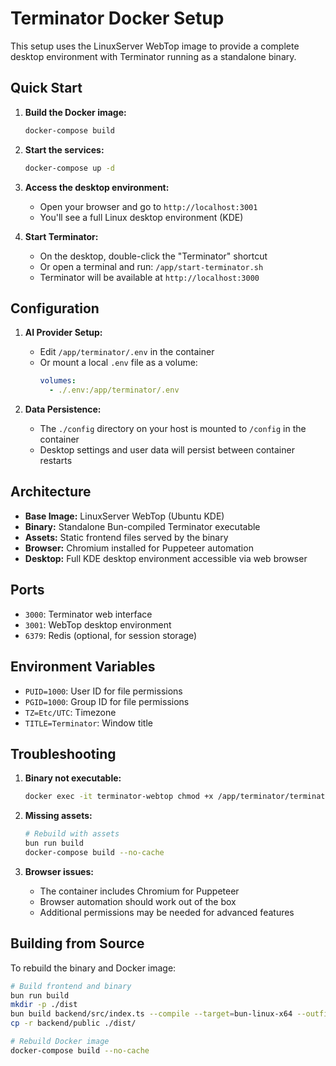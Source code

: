 # Terminator Docker Setup

This setup uses the LinuxServer WebTop image to provide a complete desktop environment with Terminator running as a standalone binary.

## Quick Start

1. **Build the Docker image:**
   ```bash
   docker-compose build
   ```

2. **Start the services:**
   ```bash
   docker-compose up -d
   ```

3. **Access the desktop environment:**
   - Open your browser and go to `http://localhost:3001`
   - You'll see a full Linux desktop environment (KDE)

4. **Start Terminator:**
   - On the desktop, double-click the "Terminator" shortcut
   - Or open a terminal and run: `/app/start-terminator.sh`
   - Terminator will be available at `http://localhost:3000`

## Configuration

1. **AI Provider Setup:**
   - Edit `/app/terminator/.env` in the container
   - Or mount a local `.env` file as a volume:
     ```yaml
     volumes:
       - ./.env:/app/terminator/.env
     ```

2. **Data Persistence:**
   - The `./config` directory on your host is mounted to `/config` in the container
   - Desktop settings and user data will persist between container restarts

## Architecture

- **Base Image:** LinuxServer WebTop (Ubuntu KDE)
- **Binary:** Standalone Bun-compiled Terminator executable
- **Assets:** Static frontend files served by the binary
- **Browser:** Chromium installed for Puppeteer automation
- **Desktop:** Full KDE desktop environment accessible via web browser

## Ports

- `3000`: Terminator web interface
- `3001`: WebTop desktop environment
- `6379`: Redis (optional, for session storage)

## Environment Variables

- `PUID=1000`: User ID for file permissions
- `PGID=1000`: Group ID for file permissions  
- `TZ=Etc/UTC`: Timezone
- `TITLE=Terminator`: Window title

## Troubleshooting

1. **Binary not executable:**
   ```bash
   docker exec -it terminator-webtop chmod +x /app/terminator/terminator
   ```

2. **Missing assets:**
   ```bash
   # Rebuild with assets
   bun run build
   docker-compose build --no-cache
   ```

3. **Browser issues:**
   - The container includes Chromium for Puppeteer
   - Browser automation should work out of the box
   - Additional permissions may be needed for advanced features

## Building from Source

To rebuild the binary and Docker image:

```bash
# Build frontend and binary
bun run build
mkdir -p ./dist
bun build backend/src/index.ts --compile --target=bun-linux-x64 --outfile=./dist/terminator-linux
cp -r backend/public ./dist/

# Rebuild Docker image
docker-compose build --no-cache
```